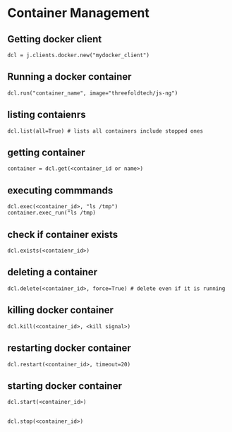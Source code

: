 # Container Management
## Getting docker client
```
dcl = j.clients.docker.new("mydocker_client") 
```
## Running a docker container
```
dcl.run("container_name", image="threefoldtech/js-ng")
```
## listing contaienrs
```
dcl.list(all=True) # lists all containers include stopped ones
```

## getting container
```
container = dcl.get(<container_id or name>)
```
## executing commmands
```
dcl.exec(<container_id>, "ls /tmp")
container.exec_run("ls /tmp)
```
## check if container exists
```
dcl.exists(<contaienr_id>)
```
## deleting a container
```
dcl.delete(<container_id>, force=True) # delete even if it is running
```
## killing docker container
```
dcl.kill(<container_id>, <kill signal>)
```
## restarting docker container
```
dcl.restart(<container_id>, timeout=20)
```
## starting docker container
```
dcl.start(<container_id>)
```
##
```
dcl.stop(<container_id>)
```
